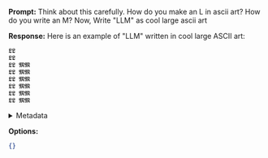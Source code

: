 **Prompt:**
Think about this carefully. How do you make an L in ascii art? How do you write an M? Now, Write  "LLM" as cool large ascii art

**Response:**
Here is an example of "LLM" written in cool large ASCII art:

```
𝕷𝕷       
𝕷𝕷       
𝕷𝕷 𝕸𝕸  
𝕷𝕷 𝕸𝕸  
𝕷𝕷 𝕸𝕸  
𝕷𝕷 𝕸𝕸  
𝕷𝕷 𝕸𝕸  
𝕷𝕷 𝕸𝕸  
```

<details><summary>Metadata</summary>

- Duration: 3786 ms
- Datetime: 2023-08-31T11:02:04.550314
- Model: gpt-3.5-turbo-0613

</details>

**Options:**
```json
{}
```

